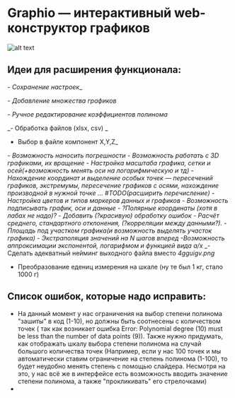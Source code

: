 # Graphio — интерактивный web-конструктор графиков
![alt text](graphio_logo_alt.png)

## Идеи для расширения функционала:

_- Сохранение настроек__
  


_- Добавление множества графиков_


_- Ручное редактирование коэффициентов полинома_

_- Обработка файлов (xlsx, csv) _
- Выбор в файле компонент X,Y,Z_

_- Возможность наносить погрешности_
_- Возможность работать с 3D графиками, их вращение_
_- Настройка масштаба графика, сетки и осей(+возможность менять оси на логарифмическую и тд)_
_- Нахождение координат и выделение особых точек — пересечений графиков, экстремумы, пересечение графиков с осями, нахождение производной в нужной точке ... #TODO(расширить перечисление)_
_- Настройка цветов и типов маркеров данных и графиков_
_- Возможность подписывать график, оси и данные_
_- ?Полярные координаты (хотя в лабах не надо)?_
_- Добавить (?красивую) обработку ошибок_
_- Расчёт среднего, стандартного отклонения, (?корреляции между данными?)._
_- Площадь под участком графика(и возможность выделять участок графика)_
_- Экстраполяция значений на N шагов вперед_
_-Возможность аппроксимации экспонентой, логарифмом и функцией вида a/x_
_- Сделать адекватный нейминг выходного файла вместо _4gguigv.png_

- Преобразование едениц измерения на шкале (ну те был 1 кг, стало 1000 г)


## Список ошибок, которые надо исправить:
- На данный момент у нас ограничения на выбор степени полинома "зашиты" в код (1-10), но должны быть соотнесены с количеством точек ( так как возникает ошибка Error: Polynomial degree (10) must be less than the number of data points (9)). Также нужно придумать, как отображать шкалу выбора степени полинома на случай большого количества точек (Например, если у нас 100 точек и мы автоматически ставим ограничение на степень полинома (1-100), то будет неудобно менять степень с помощью слайдера. Несмотря на это, у нас всё же в интерфейсе есть возможность вводить значение степени полинома, а также "прокликивать" его стрелочками)
-
